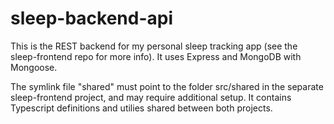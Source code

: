 # sleep-backend-api

This is the REST backend for my personal sleep tracking app (see the sleep-frontend repo for more info). It uses Express and MongoDB with Mongoose. 

The symlink file "shared" must point to the folder src/shared in the separate sleep-frontend project, and may require additional setup. 
It contains Typescript definitions and utilies shared between both projects.
